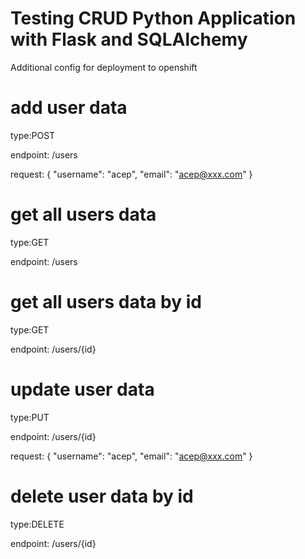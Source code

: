 # Testing CRUD Python Application with Flask and SQLAlchemy

Additional config for deployment to openshift

# add user data

type:POST

endpoint: /users

request: {
    "username": "acep",
    "email": "acep@xxx.com"
}

# get all users data

type:GET

endpoint: /users

# get all users data by id

type:GET

endpoint: /users/{id}

# update user data

type:PUT

endpoint: /users/{id}

request: {
    "username": "acep",
    "email": "acep@xxx.com"
}

# delete user data by id

type:DELETE

endpoint: /users/{id}